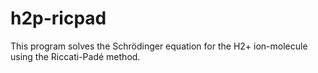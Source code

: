 # h2p-ricpad

This program solves the Schrödinger equation for the H2+ ion-molecule using the Riccati-Padé method.
